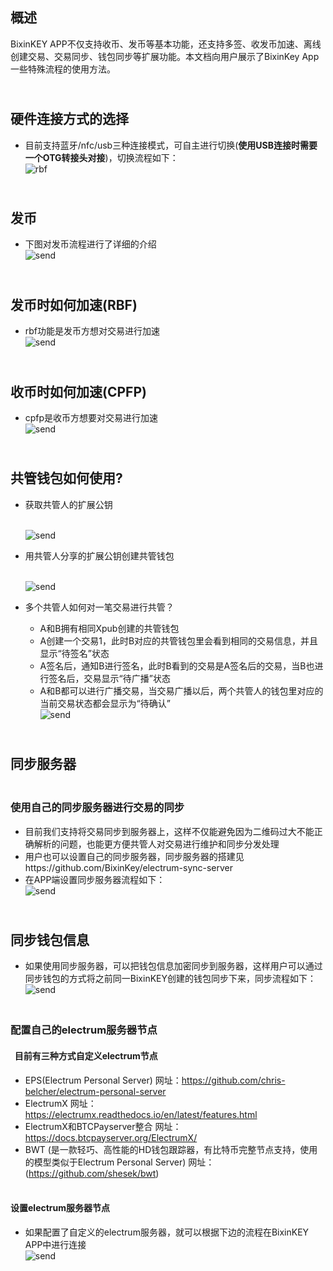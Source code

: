 ## **概述**

  BixinKEY APP不仅支持收币、发币等基本功能，还支持多签、收发币加速、离线创建交易、交易同步、钱包同步等扩展功能。本文档向用户展示了BixinKey App一些特殊流程的使用方法。

## <br/>**硬件连接方式的选择**</br>
- 目前支持蓝牙/nfc/usb三种连接模式，可自主进行切换(**使用USB连接时需要一个OTG转接头对接**)，切换流程如下：
    <br/>![rbf](./pictures/hw-link-type.png)</br>
  
## <br/>**发币**</br>
- 下图对发币流程进行了详细的介绍
    <br/>![send](./pictures/send.png)</br>


## <br/>**发币时如何加速(RBF)**</br>
- rbf功能是发币方想对交易进行加速
    <br/>![send](./pictures/rbf.png)</br>

## <br/>**收币时如何加速(CPFP)**</br>
- cpfp是收币方想要对交易进行加速
    <br/>![send](./pictures/cpfp.png)</br>


## <br/>**共管钱包如何使用?**</br>
- 获取共管人的扩展公钥
  
    <br/>![send](./pictures/export-xpub.png)</br>
- 用共管人分享的扩展公钥创建共管钱包
  
    <br/>![send](./pictures/create-multi-wallet.png)</br>
- 多个共管人如何对一笔交易进行共管？
    - A和B拥有相同Xpub创建的共管钱包
    - A创建一个交易1，此时B对应的共管钱包里会看到相同的交易信息，并且显示“待签名”状态
    - A签名后，通知B进行签名，此时B看到的交易是A签名后的交易，当B也进行签名后，交易显示“待广播”状态
    - A和B都可以进行广播交易，当交易广播以后，两个共管人的钱包里对应的当前交易状态都会显示为“待确认”
    <br/>![send](./pictures/sync-tx.png)</br>

## <br/>**同步服务器**</br>

### <br/>**使用自己的同步服务器进行交易的同步**</br>
- 目前我们支持将交易同步到服务器上，这样不仅能避免因为二维码过大不能正确解析的问题，也能更方便共管人对交易进行维护和同步分发处理
- 用户也可以设置自己的同步服务器，同步服务器的搭建见https://github.com/BixinKey/electrum-sync-server 
- 在APP端设置同步服务器流程如下：
    <br/>![send](./pictures/set-sync-server.png)</br>

## <br/>同步钱包信息</br>
- 如果使用同步服务器，可以把钱包信息加密同步到服务器，这样用户可以通过同步钱包的方式将之前同一BixinKEY创建的钱包同步下来，同步流程如下：
    <br/>![send](./pictures/sync-wallet.png)</br>


### <br/>**配置自己的electrum服务器节点**</br>
####   &nbsp;&nbsp;目前有三种方式自定义electrum节点
- EPS(Electrum Personal Server) 
    网址：https://github.com/chris-belcher/electrum-personal-server
- ElectrumX 
    网址：https://electrumx.readthedocs.io/en/latest/features.html 
- ElectrumX和BTCPayserver整合 
    网址：https://docs.btcpayserver.org/ElectrumX/ 
- BWT (是一款轻巧、高性能的HD钱包跟踪器，有比特币完整节点支持，使用的模型类似于Electrum Personal Server)
    网址：(https://github.com/shesek/bwt) 
  
    
    
####  &nbsp;&nbsp;<br/>设置electrum服务器节点</br>
- 如果配置了自定义的electrum服务器，就可以根据下边的流程在BixinKEY APP中进行连接
    <br/>![send](./pictures/set-electrum-server.png)</br>

